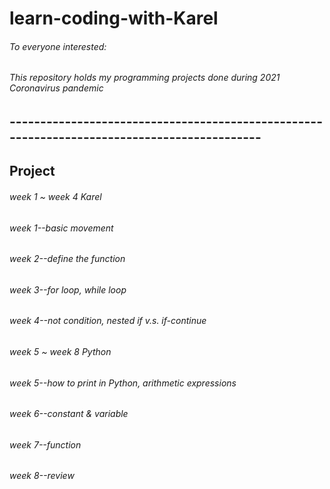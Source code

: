 # learn-coding-with-Karel
###### To everyone interested:
###### This repository holds my programming projects done during 2021 Coronavirus pandemic
## --------------------------------------------------------------------------------------------
## Project
###### week 1 ~ week 4 Karel
###### week 1--basic movement
###### week 2--define the function
###### week 3--for loop, while loop
###### week 4--not condition, nested if v.s. if-continue
###### week 5 ~ week 8 Python
###### week 5--how to print in Python, arithmetic expressions
###### week 6--constant & variable
###### week 7--function
###### week 8--review
